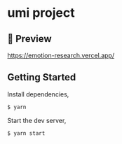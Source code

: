 # umi project

## 🤖 Preview

https://emotion-research.vercel.app/

## Getting Started

Install dependencies,

```bash
$ yarn
```

Start the dev server,

```bash
$ yarn start
```
